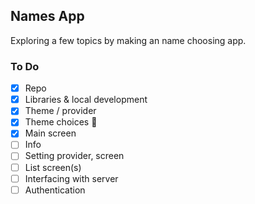 ## Names App

Exploring a few topics by making an name choosing app.

### To Do

- [x] Repo
- [x] Libraries & local development
- [x] Theme / provider
- [x] Theme choices 🎨
- [x] Main screen
- [ ] Info
- [ ] Setting provider, screen
- [ ] List screen(s)
- [ ] Interfacing with server
- [ ] Authentication
